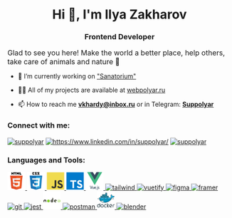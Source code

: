 <h1 align="center">Hi 👋, I'm Ilya Zakharov</h1>
<h3 align="center">Frontend Developer</h3>

<font size="3">Glad to see you here! Make the world a better place, help others, take care of animals and nature 🌿</font>

- 🔭 I’m currently working on ["Sanatorium"](https://sanatorium-is.ru/)

- 👨‍💻 All of my projects are available at [webpolyar.ru](webpolyar.ru)

- 📫 How to reach me **vkhardy@inbox.ru** or in Telegram: [**Suppolyar**]([www](https://t.me/suppolyar))

<h3 align="left">Connect with me:</h3>
<p align="left">
<a href="https://twitter.com/suppolyar" target="blank"><img align="center" src="https://raw.githubusercontent.com/rahuldkjain/github-profile-readme-generator/master/src/images/icons/Social/twitter.svg" alt="suppolyar" height="30" width="40" /></a>
<a href="https://linkedin.com/in/https://www.linkedin.com/in/suppolyar/" target="blank"><img align="center" src="https://raw.githubusercontent.com/rahuldkjain/github-profile-readme-generator/master/src/images/icons/Social/linked-in-alt.svg" alt="https://www.linkedin.com/in/suppolyar/" height="30" width="40" /></a>
<a href="https://instagram.com/suppolyar" target="blank"><img align="center" src="https://raw.githubusercontent.com/rahuldkjain/github-profile-readme-generator/master/src/images/icons/Social/instagram.svg" alt="suppolyar" height="30" width="40" /></a>
</p>

<h3 align="left">Languages and Tools:</h3>
<p align="left">
    <a
      href="https://www.w3.org/html/"
      target="_blank"
      rel="noreferrer"
    > <img
      src="https://raw.githubusercontent.com/devicons/devicon/master/icons/html5/html5-original-wordmark.svg"
      alt="html5"
      width="40"
      height="40"
    > </a>
    <a
      href="https://www.w3schools.com/css/"
      target="_blank"
      rel="noreferrer"
    > <img
      src="https://raw.githubusercontent.com/devicons/devicon/master/icons/css3/css3-original-wordmark.svg"
      alt="css3"
      width="40"
      height="40"
    > </a>
    <a
      href="https://developer.mozilla.org/en-US/docs/Web/JavaScript"
      target="_blank"
      rel="noreferrer"
    > <img
      src="https://raw.githubusercontent.com/devicons/devicon/master/icons/javascript/javascript-original.svg"
      alt="javascript"
      width="40"
      height="40"
    > </a>
    <a
      href="https://www.typescriptlang.org/"
      target="_blank"
      rel="noreferrer"
    > <img
      src="https://raw.githubusercontent.com/devicons/devicon/master/icons/typescript/typescript-original.svg"
      alt="typescript"
      width="40"
      height="40"
    > </a>
    <a
      href="https://vuejs.org/"
      target="_blank"
      rel="noreferrer"
    > <img
      src="https://raw.githubusercontent.com/devicons/devicon/master/icons/vuejs/vuejs-original-wordmark.svg"
      alt="vuejs"
      width="40"
      height="40"
    > </a>
    <a
      href="https://tailwindcss.com/"
      target="_blank"
      rel="noreferrer"
    > <img
      src="https://www.vectorlogo.zone/logos/tailwindcss/tailwindcss-icon.svg"
      alt="tailwind"
      width="40"
      height="40"
    > </a>
    <a
      href="https://vuetifyjs.com/en/"
      target="_blank"
      rel="noreferrer"
    > <img
      src="https://bestofjs.org/logos/vuetify.svg"
      alt="vuetify"
      width="40"
      height="40"
    >
    </a>
    <a
      href="https://www.figma.com/"
      target="_blank"
      rel="noreferrer"
    > <img
      src="https://www.vectorlogo.zone/logos/figma/figma-icon.svg"
      alt="figma"
      width="40"
      height="40"
    > </a>
    <a
      href="https://www.framer.com/"
      target="_blank"
      rel="noreferrer"
    > <img
      src="https://www.vectorlogo.zone/logos/framer/framer-icon.svg"
      alt="framer"
      width="40"
      height="40"
    > </a>
    <a
      href="https://git-scm.com/"
      target="_blank"
      rel="noreferrer"
    > <img
      src="https://www.vectorlogo.zone/logos/git-scm/git-scm-icon.svg"
      alt="git"
      width="40"
      height="40"
    > </a>
    <a
      href="https://jestjs.io"
      target="_blank"
      rel="noreferrer"
    > <img
      src="https://www.vectorlogo.zone/logos/jestjsio/jestjsio-icon.svg"
      alt="jest"
      width="40"
      height="40"
    > </a>
    <a
      href="https://nodejs.org"
      target="_blank"
      rel="noreferrer"
    > <img
      src="https://raw.githubusercontent.com/devicons/devicon/master/icons/nodejs/nodejs-original-wordmark.svg"
      alt="nodejs"
      width="40"
      height="40"
    > </a>
    <a
      href="https://postman.com"
      target="_blank"
      rel="noreferrer"
    > <img
      src="https://www.vectorlogo.zone/logos/getpostman/getpostman-icon.svg"
      alt="postman"
      width="40"
      height="40"
    > </a>
    <a
      href="https://www.docker.com/"
      target="_blank"
      rel="noreferrer"
    > <img
      src="https://raw.githubusercontent.com/devicons/devicon/master/icons/docker/docker-original-wordmark.svg"
      alt="docker"
      width="40"
      height="40"
    > </a>
    <a
      href="https://www.blender.org/"
      target="_blank"
      rel="noreferrer"
    > <img
      src="https://download.blender.org/branding/community/blender_community_badge_white.svg"
      alt="blender"
      width="40"
      height="40"
    > </a>
  </p>
